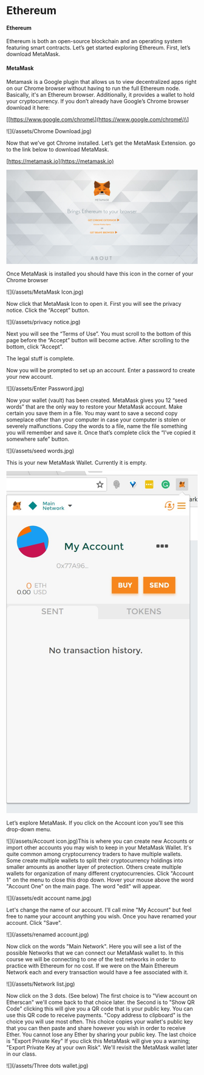 # Ethereum

#### **Ethereum**

Ethereum is both an open-source blockchain and an operating system featuring smart contracts. Let’s get started exploring Ethereum. First, let’s download MetaMask.

#### **MetaMask**

Metamask is a Google plugin that allows us to view decentralized apps right on our Chrome browser without having to run the full Ethereum node. Basically, it's an Ethereum browser. Additionally, it provides a wallet to hold your cryptocurrency. If you don’t already have Google’s Chrome browser download it here:

\[[https://www.google.com/chrome\](https://www.google.com/chrome\)\]

![](/assets/Chrome Download.jpg)

Now that we’ve got Chrome installed. Let’s get the MetaMask Extension. go to the link below to download MetaMask.

[https://metamask.io](https://metamask.io)

![](/assets/MetaMask.jpg)

Once MetaMask is installed you should have this icon in the corner of your Chrome browser

![](/assets/MetaMask Icon.jpg)

Now click that MetaMask Icon to open it. First you will see the privacy notice. Click the “Accept” button.

![](/assets/privacy notice.jpg)

Next you will see the “Terms of Use”. You must scroll to the bottom of this page before the “Accept” button will become active. After scrolling to the bottom, click “Accept”.

The legal stuff is complete.

Now you will be prompted to set up an account. Enter a password to create your new account.

![](/assets/Enter Password.jpg)

Now your wallet \(vault\) has been created. MetaMask gives you 12 “seed words” that are the only way to restore your MetaMask account. Make certain you save them in a file. You may want to save a second copy someplace other than your computer in case your computer is stolen or severely malfunctions. Copy the words to a file, name the file something you will remember and save it. Once that’s complete click the “I’ve copied it somewhere safe” button.

![](/assets/seed words.jpg)

This is your new MetaMask Wallet. Currently it is empty.

![](/assets/Open.jpg)

Let’s explore MetaMask. If you click on the Account icon you’ll see this drop-down menu.

![](/assets/Account icon.jpg)This is where you can create new Accounts or import other accounts you may wish to keep in your MetaMask Wallet. It's quite common among cryptocurrency traders to have multiple wallets. Some create multiple wallets to split their cryptocurrency holdings into smaller amounts as another layer of protection. Others create multiple wallets for organization of many different cryptocurrencies. Click "Account 1" on the menu to close this drop down. Hover your mouse above the word "Account One" on the main page. The word "edit" will appear.

![](/assets/edit account name.jpg)

Let's change the name of our account. I'll call mine "My Account" but feel free to name your account anything you wish. Once you have renamed your account. Click "Save".

![](/assets/renamed account.jpg)

Now click on the words "Main Network". Here you will see a list of the possible Networks that we can connect our MetaMask wallet to. In this course we will be connecting to one of the test networks in order to practice with Ethereum for no cost. If we were on the Main Ethereum Network each and every transaction would have a fee associated with it.

![](/assets/Network list.jpg)

Now click on the 3 dots. \(See below\) The first choice is to "View account on Etherscan" we'll come back to that choice later. the Second is to "Show QR Code" clicking this will give you a QR code that is your public key. You can use this QR code to receive payments. "Copy address to clipboard" is the choice you will use most often. This choice copies your wallet's public key that you can then paste and share however you wish in order to receive Ether. You cannot lose any Ether by sharing your public key. The last choice is "Export Private Key" If you click this MetaMask will give you a warning; "Export Private Key at your own Risk". We'll revisit the MetaMask wallet later in our class. 

![](/assets/Three dots wallet.jpg)



